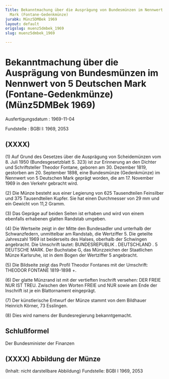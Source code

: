 ```yaml
---
Title: Bekanntmachung über die Ausprägung von Bundesmünzen im Nennwert von 5 Deutschen
  Mark (Fontane-Gedenkmünze)
jurabk: Münz5DMBek 1969
layout: default
origslug: muenz5dmbek_1969
slug: muenz5dmbek_1969

---
```


# Bekanntmachung über die Ausprägung von Bundesmünzen im Nennwert von 5 Deutschen Mark (Fontane-Gedenkmünze) (Münz5DMBek 1969)

Ausfertigungsdatum
:   1969-11-04

Fundstelle
:   BGBl I: 1969, 2053



## (XXXX)

(1) Auf Grund des Gesetzes über die Ausprägung von Scheidemünzen vom
8\. Juli 1950 (Bundesgesetzblatt S. 323) ist zur Erinnerung an den
Dichter und Schriftsteller Theodor Fontane, geboren am 30. Dezember
1819, gestorben am 20. September 1898, eine Bundesmünze (Gedenkmünze)
im Nennwert von 5 Deutschen Mark geprägt worden, die am 17. November
1969 in den Verkehr gebracht wird.

(2) Die Münze besteht aus einer Legierung von 625 Tausendteilen
Feinsilber und 375 Tausendteilen Kupfer. Sie hat einen Durchmesser von
29 mm und ein Gewicht von 11,2 Gramm.

(3) Das Gepräge auf beiden Seiten ist erhaben und wird von einem
ebenfalls erhabenen glatten Randstab umgeben.

(4) Die Wertseite zeigt in der Mitte den Bundesadler und unterhalb der
Schwanzfedern, unmittelbar am Randstab, die Wertziffer 5. Die geteilte
Jahreszahl 1969 ist beiderseits des Halses, oberhalb der Schwingen
angebracht. Die Umschrift lautet: BUNDESREPUBLIK . DEUTSCHLAND . 5
DEUTSCHE MARK. Der Buchstabe G, das Münzzeichen der Staatlichen Münze
Karlsruhe, ist in dem Bogen der Wertziffer 5 angebracht.

(5) Die Bildseite zeigt das Profil Theodor Fontanes mit der Umschrift:
THEODOR FONTANE 1819-1898 +.

(6) Der glatte Münzrand ist mit der vertieften Inschrift versehen: DER
FREIE NUR IST TREU. Zwischen den Worten FREIE und NUR sowie am Ende
der Inschrift ist je ein Blattornament eingeprägt.

(7) Der künstlerische Entwurf der Münze stammt von dem Bildhauer
Heinrich Körner, 73 Esslingen.

(8) Dies wird namens der Bundesregierung bekanntgemacht.


## Schlußformel

Der Bundesminister der Finanzen


## (XXXX) Abbildung der Münze

(Inhalt: nicht darstellbare Abbildung)
Fundstelle: BGBl I 1969, 2053

